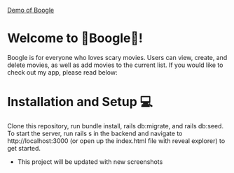[Demo of Boogle](https://www.youtube.com/watch?v=enG8KTtPc50w-Ni9Ug/view?usp=sharing)

# Welcome to 👻Boogle👻!

Boogle is for everyone who loves scary movies. Users can view, create, and delete movies, as well as add movies to the current list.  If you would like to check out my app, please read below:


# Installation and Setup 💻

Clone this repository, run bundle install, rails db:migrate, and rails db:seed. To start the server, run rails s in the backend and navigate to http://localhost:3000 (or open up the index.html file with reveal explorer) to get started.

* This project will be updated with new screenshots 
